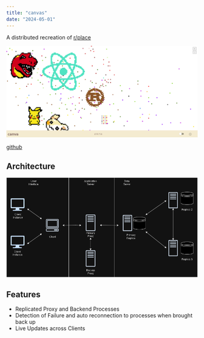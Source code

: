 ```yaml
---
title: "canvas"
date: "2024-05-01"
---
```


A distributed recreation of [r/place](https://en.wikipedia.org/wiki/R/place)

![plot](https://raw.githubusercontent.com/terryfu2/terryfu2.github.io/v4/content/projects/imgs/demoCanva.PNG)

[github](https://github.com/terryfu2/canvas)

## Architecture  
![plot](https://raw.githubusercontent.com/terryfu2/terryfu2.github.io/v4/content//projects/imgs/archCanva.PNG)


## Features
- Replicated Proxy and Backend Processes
- Detection of Failure and auto reconnection to processes when brought back up
- Live Updates across Clients


  